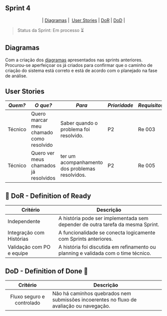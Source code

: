 ## Sprint 4



<p align="center">
| <a href = "#sequencia">Diagramas</a> |
&nbsp;<a href = "#user">User Stories</a> |
<a href ="#dor">DoR</a> |
<a href ="#dod">DoD</a> |
</p>

> Status da Sprint: Em processo ⏳

## Diagramas <a id="sequencia"></a>

Com a criação dos [diagramas](https://github.com/RenteriaJuan/Gestao-de-Chamados/blob/main/Diagramas/ChamadosGestao.asta) apresentados nas sprints anteriores. Procurou-se aperfeiçoar os já criados para confirmar que o caminho de criação do sistema está correto e está de acordo com o planejado na fase de análise.

## User Stories <a id = "user"></a>

|*Quem?*        | *O que?*                                                              |*Para*                                                                                | *Prioridade* | *Requisitos*         | *Status*      |
|---------------|-----------------------------------------------------------------------|--------------------------------------------------------------------------------------|--------------|----------------------|---------------|
|Técnico        | Quero marcar meu chamado como resolvido                               | Saber quando o problema foi resolvido.                                               |P2            |Re 003                |Concluído ✅|
|Técnico        | Quero ver meus chamados já resolvidos                                 | ter um acompanhamento dos problemas resolvidos.                                      |P2            |Re 005                |Concluído ✅|


## 🏅 DoR - Definition of Ready <a id="dor"></a>

| Critério                   | Descrição                                                                                         |
| -------------------------- | ------------------------------------------------------------------------------------------------- |
| Independente               | A história pode ser implementada sem depender de outra tarefa da mesma Sprint.                    |
| Integração com Histórias   | A funcionalidade se conecta logicamente com Sprints anteriores.                                   |
| Validação com PO e equipe  | A história foi discutida em refinamento ou planning e validada com o time técnico.                |

## DoD - Definition of Done 🏅 <a id="dod">

|              Critério              | Descrição                                                                                          |
| :--------------------------------: | -------------------------------------------------------------------------------------------------- |
|         Fluxo seguro e controlado  | Não há caminhos quebrados nem submissões incoerentes no fluxo de avaliação ou navegação.           |





